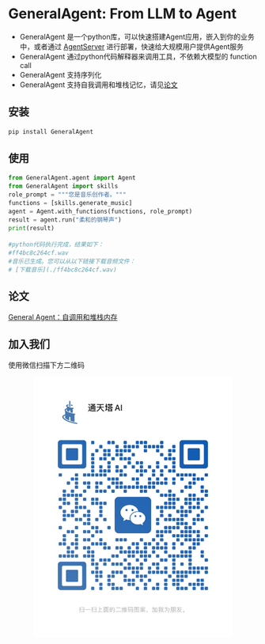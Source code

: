 # GeneralAgent: From LLM to Agent

* GeneralAgent 是一个python库，可以快速搭建Agent应用，嵌入到你的业务中，或者通过 [AgentServer](https://github.com/CosmosShadow/AgentServer) 进行部署，快速给大规模用户提供Agent服务
* GeneralAgent 通过python代码解释器来调用工具，不依赖大模型的 function call
* GeneralAgent 支持序列化
* GeneralAgent 支持自我调用和堆栈记忆，请见[论文](./docs/paper/General_Agent__Self_Call_And_Stack_Memory.pdf)



## 安装

```bash
pip install GeneralAgent
```



## 使用

```python
from GeneralAgent.agent import Agent
from GeneralAgent import skills
role_prompt = """您是音乐创作者。"""
functions = [skills.generate_music]
agent = Agent.with_functions(functions, role_prompt)
result = agent.run("柔和的钢琴声")
print(result)

#python代码执行完成，结果如下：
#ff4bc8c264cf.wav
#音乐已生成。您可以从以下链接下载音频文件：
# [下载音乐](./ff4bc8c264cf.wav)

```



## 论文

[General Agent：自调用和堆栈内存](./docs/paper/General_Agent__Self_Call_And_Stack_Memory.pdf)



## 加入我们

使用微信扫描下方二维码

<p align="center">
<img src="./docs/images/wechat.jpg" alt="wechat" width=400/>
</p>